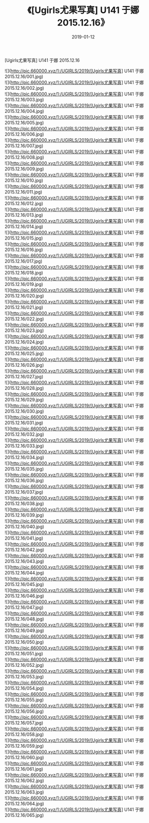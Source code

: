 ﻿---
layout: post
title:  《[Ugirls尤果写真] U141 于娜 2015.12.16》
date:   2019-01-12
img: http://pic.660000.xyz/1:/UGIRLS/2019/[Ugirls尤果写真] U141 于娜 2015.12.16/000.jpg
categories: [美女, 清纯, 唯美]
---

[Ugirls尤果写真] U141 于娜 2015.12.16

 ![](http://pic.660000.xyz/1:/UGIRLS/2019/[Ugirls尤果写真] U141 于娜 2015.12.16/001.jpg) <br>![](http://pic.660000.xyz/1:/UGIRLS/2019/[Ugirls尤果写真] U141 于娜 2015.12.16/002.jpg) <br>![](http://pic.660000.xyz/1:/UGIRLS/2019/[Ugirls尤果写真] U141 于娜 2015.12.16/003.jpg) <br>![](http://pic.660000.xyz/1:/UGIRLS/2019/[Ugirls尤果写真] U141 于娜 2015.12.16/004.jpg) <br>![](http://pic.660000.xyz/1:/UGIRLS/2019/[Ugirls尤果写真] U141 于娜 2015.12.16/005.jpg) <br>![](http://pic.660000.xyz/1:/UGIRLS/2019/[Ugirls尤果写真] U141 于娜 2015.12.16/006.jpg) <br>![](http://pic.660000.xyz/1:/UGIRLS/2019/[Ugirls尤果写真] U141 于娜 2015.12.16/007.jpg) <br>![](http://pic.660000.xyz/1:/UGIRLS/2019/[Ugirls尤果写真] U141 于娜 2015.12.16/008.jpg) <br>![](http://pic.660000.xyz/1:/UGIRLS/2019/[Ugirls尤果写真] U141 于娜 2015.12.16/009.jpg) <br>![](http://pic.660000.xyz/1:/UGIRLS/2019/[Ugirls尤果写真] U141 于娜 2015.12.16/010.jpg) <br>![](http://pic.660000.xyz/1:/UGIRLS/2019/[Ugirls尤果写真] U141 于娜 2015.12.16/011.jpg) <br>![](http://pic.660000.xyz/1:/UGIRLS/2019/[Ugirls尤果写真] U141 于娜 2015.12.16/012.jpg) <br>![](http://pic.660000.xyz/1:/UGIRLS/2019/[Ugirls尤果写真] U141 于娜 2015.12.16/013.jpg) <br>![](http://pic.660000.xyz/1:/UGIRLS/2019/[Ugirls尤果写真] U141 于娜 2015.12.16/014.jpg) <br>![](http://pic.660000.xyz/1:/UGIRLS/2019/[Ugirls尤果写真] U141 于娜 2015.12.16/015.jpg) <br>![](http://pic.660000.xyz/1:/UGIRLS/2019/[Ugirls尤果写真] U141 于娜 2015.12.16/016.jpg) <br>![](http://pic.660000.xyz/1:/UGIRLS/2019/[Ugirls尤果写真] U141 于娜 2015.12.16/017.jpg) <br>![](http://pic.660000.xyz/1:/UGIRLS/2019/[Ugirls尤果写真] U141 于娜 2015.12.16/018.jpg) <br>![](http://pic.660000.xyz/1:/UGIRLS/2019/[Ugirls尤果写真] U141 于娜 2015.12.16/019.jpg) <br>![](http://pic.660000.xyz/1:/UGIRLS/2019/[Ugirls尤果写真] U141 于娜 2015.12.16/020.jpg) <br>![](http://pic.660000.xyz/1:/UGIRLS/2019/[Ugirls尤果写真] U141 于娜 2015.12.16/021.jpg) <br>![](http://pic.660000.xyz/1:/UGIRLS/2019/[Ugirls尤果写真] U141 于娜 2015.12.16/022.jpg) <br>![](http://pic.660000.xyz/1:/UGIRLS/2019/[Ugirls尤果写真] U141 于娜 2015.12.16/023.jpg) <br>![](http://pic.660000.xyz/1:/UGIRLS/2019/[Ugirls尤果写真] U141 于娜 2015.12.16/024.jpg) <br>![](http://pic.660000.xyz/1:/UGIRLS/2019/[Ugirls尤果写真] U141 于娜 2015.12.16/025.jpg) <br>![](http://pic.660000.xyz/1:/UGIRLS/2019/[Ugirls尤果写真] U141 于娜 2015.12.16/026.jpg) <br>![](http://pic.660000.xyz/1:/UGIRLS/2019/[Ugirls尤果写真] U141 于娜 2015.12.16/027.jpg) <br>![](http://pic.660000.xyz/1:/UGIRLS/2019/[Ugirls尤果写真] U141 于娜 2015.12.16/028.jpg) <br>![](http://pic.660000.xyz/1:/UGIRLS/2019/[Ugirls尤果写真] U141 于娜 2015.12.16/029.jpg) <br>![](http://pic.660000.xyz/1:/UGIRLS/2019/[Ugirls尤果写真] U141 于娜 2015.12.16/030.jpg) <br>![](http://pic.660000.xyz/1:/UGIRLS/2019/[Ugirls尤果写真] U141 于娜 2015.12.16/031.jpg) <br>![](http://pic.660000.xyz/1:/UGIRLS/2019/[Ugirls尤果写真] U141 于娜 2015.12.16/032.jpg) <br>![](http://pic.660000.xyz/1:/UGIRLS/2019/[Ugirls尤果写真] U141 于娜 2015.12.16/033.jpg) <br>![](http://pic.660000.xyz/1:/UGIRLS/2019/[Ugirls尤果写真] U141 于娜 2015.12.16/034.jpg) <br>![](http://pic.660000.xyz/1:/UGIRLS/2019/[Ugirls尤果写真] U141 于娜 2015.12.16/035.jpg) <br>![](http://pic.660000.xyz/1:/UGIRLS/2019/[Ugirls尤果写真] U141 于娜 2015.12.16/036.jpg) <br>![](http://pic.660000.xyz/1:/UGIRLS/2019/[Ugirls尤果写真] U141 于娜 2015.12.16/037.jpg) <br>![](http://pic.660000.xyz/1:/UGIRLS/2019/[Ugirls尤果写真] U141 于娜 2015.12.16/038.jpg) <br>![](http://pic.660000.xyz/1:/UGIRLS/2019/[Ugirls尤果写真] U141 于娜 2015.12.16/039.jpg) <br>![](http://pic.660000.xyz/1:/UGIRLS/2019/[Ugirls尤果写真] U141 于娜 2015.12.16/040.jpg) <br>![](http://pic.660000.xyz/1:/UGIRLS/2019/[Ugirls尤果写真] U141 于娜 2015.12.16/041.jpg) <br>![](http://pic.660000.xyz/1:/UGIRLS/2019/[Ugirls尤果写真] U141 于娜 2015.12.16/042.jpg) <br>![](http://pic.660000.xyz/1:/UGIRLS/2019/[Ugirls尤果写真] U141 于娜 2015.12.16/043.jpg) <br>![](http://pic.660000.xyz/1:/UGIRLS/2019/[Ugirls尤果写真] U141 于娜 2015.12.16/044.jpg) <br>![](http://pic.660000.xyz/1:/UGIRLS/2019/[Ugirls尤果写真] U141 于娜 2015.12.16/045.jpg) <br>![](http://pic.660000.xyz/1:/UGIRLS/2019/[Ugirls尤果写真] U141 于娜 2015.12.16/046.jpg) <br>![](http://pic.660000.xyz/1:/UGIRLS/2019/[Ugirls尤果写真] U141 于娜 2015.12.16/047.jpg) <br>![](http://pic.660000.xyz/1:/UGIRLS/2019/[Ugirls尤果写真] U141 于娜 2015.12.16/048.jpg) <br>![](http://pic.660000.xyz/1:/UGIRLS/2019/[Ugirls尤果写真] U141 于娜 2015.12.16/049.jpg) <br>![](http://pic.660000.xyz/1:/UGIRLS/2019/[Ugirls尤果写真] U141 于娜 2015.12.16/050.jpg) <br>![](http://pic.660000.xyz/1:/UGIRLS/2019/[Ugirls尤果写真] U141 于娜 2015.12.16/051.jpg) <br>![](http://pic.660000.xyz/1:/UGIRLS/2019/[Ugirls尤果写真] U141 于娜 2015.12.16/052.jpg) <br>![](http://pic.660000.xyz/1:/UGIRLS/2019/[Ugirls尤果写真] U141 于娜 2015.12.16/053.jpg) <br>![](http://pic.660000.xyz/1:/UGIRLS/2019/[Ugirls尤果写真] U141 于娜 2015.12.16/054.jpg) <br>![](http://pic.660000.xyz/1:/UGIRLS/2019/[Ugirls尤果写真] U141 于娜 2015.12.16/055.jpg) <br>![](http://pic.660000.xyz/1:/UGIRLS/2019/[Ugirls尤果写真] U141 于娜 2015.12.16/056.jpg) <br>![](http://pic.660000.xyz/1:/UGIRLS/2019/[Ugirls尤果写真] U141 于娜 2015.12.16/057.jpg) <br>![](http://pic.660000.xyz/1:/UGIRLS/2019/[Ugirls尤果写真] U141 于娜 2015.12.16/058.jpg) <br>![](http://pic.660000.xyz/1:/UGIRLS/2019/[Ugirls尤果写真] U141 于娜 2015.12.16/059.jpg) <br>![](http://pic.660000.xyz/1:/UGIRLS/2019/[Ugirls尤果写真] U141 于娜 2015.12.16/060.jpg) <br>![](http://pic.660000.xyz/1:/UGIRLS/2019/[Ugirls尤果写真] U141 于娜 2015.12.16/061.jpg) <br>![](http://pic.660000.xyz/1:/UGIRLS/2019/[Ugirls尤果写真] U141 于娜 2015.12.16/062.jpg) <br>![](http://pic.660000.xyz/1:/UGIRLS/2019/[Ugirls尤果写真] U141 于娜 2015.12.16/063.jpg) <br>![](http://pic.660000.xyz/1:/UGIRLS/2019/[Ugirls尤果写真] U141 于娜 2015.12.16/064.jpg) <br>![](http://pic.660000.xyz/1:/UGIRLS/2019/[Ugirls尤果写真] U141 于娜 2015.12.16/065.jpg) <br>
